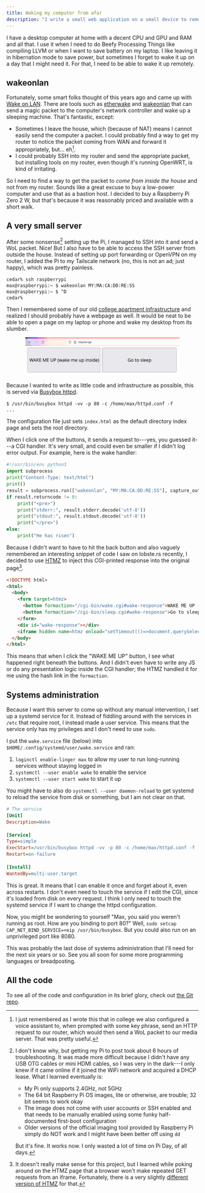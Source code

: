 ```yaml
---
title: Waking my computer from afar
description: "I write a small web application on a small device to remotely wake up my desktop computer."
---
```


I have a desktop computer at home with a decent CPU and GPU and RAM and all
that. I use it when I need to do Beefy Processing Things like compiling LLVM or
when I want to save battery on my laptop. I like leaving it in hibernation mode
to save power, but sometimes I forget to wake it up on a day that I might need
it. For that, I need to be able to wake it up remotely.

## wakeonlan

Fortunately, some smart folks thought of this years ago and came up with [Wake
on LAN][wol]. There are tools such as [etherwake][etherwake] and
[wakeonlan][wakeonlan] that can send a magic packet to the computer's
network controller and wake up a sleeping machine. That's fantastic, except:

[wol]: https://en.wikipedia.org/wiki/Wake-on-LAN
[etherwake]: https://launchpad.net/ubuntu/+source/etherwake
[wakeonlan]: https://launchpad.net/ubuntu/+source/wakeonlan

* Sometimes I leave the house, which (because of NAT) means I cannot easily
  send the computer a packet. I could probably find a way to get my router to
  notice the packet coming from WAN and forward it appropriately, but...
  eh[^assistant].
* I could probably SSH into my router and send the appropriate packet, but
  installing tools on my router, even though it's running OpenWRT, is kind of
  irritating.

[^assistant]: I just remembered as I wrote this that in college we also
    configured a voice assistant to, when prompted with some key phrase, send
    an HTTP request to our router, which would then send a WoL packet to our
    media server. That was pretty useful.

So I need to find a way to get the packet to *come from inside the house* and
not from my router. Sounds like a great excuse to buy a low-power computer and
use that as a bastion host. I decided to buy a Raspberry Pi Zero 2 W, but
that's because it was reasonably priced and available with a short walk.

## A very small server

After some nonsense[^pi-setup] setting up the Pi, I managed to SSH into it and
send a WoL packet. Nice! But I also have to be able to access the SSH server
from outside the house. Instead of setting up port forwarding or OpenVPN on my
router, I added the Pi to my Tailscale network (no, this is not an ad; just
happy), which was pretty painless.

```console
cedar% ssh raspberrypi
max@raspberrypi:~ $ wakeonlan MY:MA:CA:DD:RE:SS
max@raspberrypi:~ $ ^D
cedar%
```

[^pi-setup]: I don't know why, but getting my Pi to post took about 6 hours of
    troubleshooting. It was made more difficult because I didn't have any USB
    OTG cables or mini HDMI cables, so I was very in the dark---I only knew if
    it came online if it joined the WiFi network and acquired a DHCP lease.
    What I learned eventually is:

    * My Pi only supports 2.4GHz, not 5GHz
    * The 64 bit Raspberry Pi OS images, lite or otherwise, are trouble; 32 bit
      seems to work okay
    * The image does not come with user accounts or SSH enabled and that needs
      to be manually enabled using some funky half-documented first-boot
      configuration
    * Older versions of the official imaging tool provided by Raspberry Pi
      simply do NOT work and I might have been better off using `dd`

    But it's fine. It works now. I only wasted a lot of time on Pi Day, of all
    days.

Then I remembered some of our old [college apartment
infrastructure](/blog/how-to-mess-with-your-roommate/) and realized I should
probably have a webpage as well. It would be neat to be able to open a page on
my laptop or phone and wake my desktop from its slumber.

<img src="/assets/img/wakemeup-desktop.png" style="display: block; margin: 0 auto; max-width: 80%;" alt="The very large buttons saying 'WAKE ME UP (wake me up inside)' and 'Go to sleep'" />

Because I wanted to write as little code and infrastructure as possible, this
is served via [Busybox httpd][httpd].

```console?prompt=$
$ /usr/bin/busybox httpd -vv -p 80 -c /home/max/httpd.conf -f
...
```

The configuration file just sets `index.html` as the default directory index
page and sets the root directory.

When I click one of the buttons, it sends a request to---yes, you guessed
it---a CGI handler. It's very small, and could even be smaller if I didn't log
error output. For example, here is the wake handler:

[httpd]: https://openwrt.org/docs/guide-user/services/webserver/http.httpd

```python
#!/usr/bin/env python3
import subprocess
print("Content-Type: text/html")
print()
result = subprocess.run(["wakeonlan", "MY:MA:CA:DD:RE:SS"], capture_output=True)
if result.returncode != 0:
    print("<pre>")
    print("stderr:", result.stderr.decode('utf-8'))
    print("stdout:", result.stdout.decode('utf-8'))
    print("</pre>")
else:
    print("He has risen")
```

Because I didn't want to have to hit the back button and also vaguely
remembered an interesting snippet of code I saw on lobste.rs recently, I
decided to use [HTMZ][htmz] to inject this CGI-printed response into the
original page[^repeated].

[htmz]: https://leanrada.com/htmz/

[^repeated]: It doesn't really make sense for this project, but I learned while
    poking around on the HTMZ page that a browser won't make repeated GET
    requests from an iframe. Fortunately, there is a very slightly [different
    version of HTMZ](https://leanrada.com/htmz/extensions/) for that.

```html
<!DOCTYPE html>
<html>
  <body>
    <form target=htmz>
      <button formaction="/cgi-bin/wake.cgi#wake-response">WAKE ME UP (wake me up inside)</button>
      <button formaction="/cgi-bin/sleep.cgi#wake-response">Go to sleep</button>
    </form>
    <div id="wake-response"></div>
    <iframe hidden name=htmz onload="setTimeout(()=>document.querySelector(contentWindow.location.hash||null)?.replaceWith(...contentDocument.body.childNodes))"></iframe>
  </body>
</html>
```

This means that when I click the "WAKE ME UP" button, I see what happened right
beneath the buttons. And I didn't even have to write any JS or do any
presentation logic inside the CGI handler; the HTMZ handled it for me using the
hash link in the `formaction`.

## Systems administration

Because I want this server to come up without any manual intervention, I set up
a systemd service for it. Instead of fiddling around with the services in
`/etc` that require root, I instead made a user service. This means that the
service only has my privileges and I don't need to use `sudo`.

I put the `wake.service` file (below) into `$HOME/.config/systemd/user/wake.service` and ran:

1. `loginctl enable-linger max` to allow my user to run long-running services
   without staying logged in
1. `systemctl --user enable wake` to enable the service
1. `systemctl --user start wake` to start it up

You might have to also do `systemctl --user daemon-reload` to get systemd to
reload the service from disk or something, but I am not clear on that.

```ini
# The service
[Unit]
Description=Wake

[Service]
Type=simple
ExecStart=/usr/bin/busybox httpd -vv -p 80 -c /home/max/httpd.conf -f
Restart=on-failure

[Install]
WantedBy=multi-user.target
```

This is great. It means that I can enable it once and forget about it, even
across restarts. I don't even need to touch the service if I edit the CGI,
since it's loaded from disk on every request. I think I only need to touch the
systemd service if I want to change the httpd configuration.

Now, you might be wondering to yourself "Max, you said you weren't running as
root. How are you binding to port 80?" Well, `sudo setcap
CAP_NET_BIND_SERVICE=+eip /usr/bin/busybox`. But you could also run on an
unprivileged port like 8080.

This was probably the last dose of systems administration that I'll need for
the next six years or so. See you all soon for some more programming languages
or breadposting.

## All the code

To see all of the code and configuration in its brief glory, check out [the
Git repo](https://github.com/tekknolagi/wakey).
